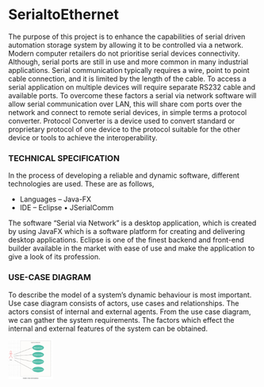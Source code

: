 # SerialtoEthernet

The purpose of this project is to enhance the capabilities of serial driven automation storage system by allowing it to be controlled via a network. Modern computer retailers do not prioritise serial devices connectivity. Although, serial ports are still in use and more common in many industrial applications. Serial communication typically requires a wire, point to point cable connection, and it is limited by the length of the cable. To access a serial application on multiple devices will require separate RS232 cable and available ports. To overcome these factors a serial via network software will allow serial communication over LAN, this will share com ports over the network and connect to remote serial devices, in simple terms a protocol converter. Protocol Converter is a device used to convert standard or proprietary protocol of one device to the protocol suitable for the other device or tools to achieve the interoperability.


### TECHNICAL SPECIFICATION
In the process of developing a reliable and dynamic software, different technologies are used. These are as follows,

- Languages – Java-FX
- IDE – Eclipse • JSerialComm

The software “Serial via Network” is a desktop application, which is created by using JavaFX which is a software platform for creating and delivering desktop applications. Eclipse is one of the finest backend and front-end builder available in the market with ease of use and make the application to give a look of its profession.

### USE-CASE DIAGRAM
To describe the model of a system’s dynamic behaviour is most important. Use case diagram consists of actors, use cases and relationships. The actors consist of internal and external agents. From the use case diagram, we can gather the system requirements. The factors which effect the internal and external features of the system can be obtained.

<img src="https://raw.githubusercontent.com/christiankasongo/SerialtoEthernet/master/Screenshot%202022-04-23%20at%2010.38.46.png" height="80px">



 

